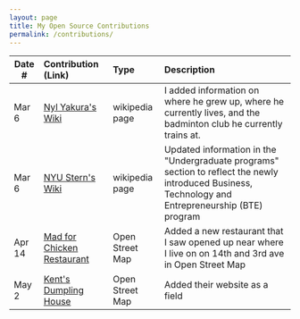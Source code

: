 ```yaml
---
layout: page
title: My Open Source Contributions
permalink: /contributions/
---
```


<!--
Type of the contribution should be "Wikipedia edit", "OpenStreet Map feature", "Documentation", "Course website", "Blog",
"Browser Add-on", etc.

The description should include a brief summary of what you did.

The link should bring us to a public page that shows your contribution. 

Replace the first row with your own contribution. 

-->





| Date #       | Contribution (Link)  | Type  | Description |
|---|:---|:---|:---|
| Mar 6   | [Nyl Yakura's Wiki](https://en.wikipedia.org/wiki/Nyl_Yakura)  | wikipedia page   |   I added information on where he grew up, where he currently lives, and the badminton club he currently trains at.    |
|  Mar 6   |  [NYU Stern's Wiki](https://en.wikipedia.org/wiki/New_York_University_Stern_School_of_Business#Undergraduate_programs)   |  wikipedia page   |  Updated information in the "Undergraduate programs" section to reflect the newly introduced Business, Technology and Entrepreneurship (BTE) program   |
|  Apr 14  |  [Mad for Chicken Restaurant](https://www.openstreetmap.org/edit#map=21/40.73260/-73.98591)   |   Open Street Map  |   Added a new restaurant that I saw opened up near where I live on on 14th and 3rd ave in Open Street Map   |
| May 2 | [Kent's Dumpling House](https://www.openstreetmap.org/edit#map=20/40.73291/-73.98659) |  Open Street Map  | Added their website as a field  | May 2 | [Farook's Halal Cart](https://www.openstreetmap.org/edit#map=20/40.73359/-73.98813)  | Open Street Map | Added Farook's Halal Cart as a restaurant as it previously was not listed |
